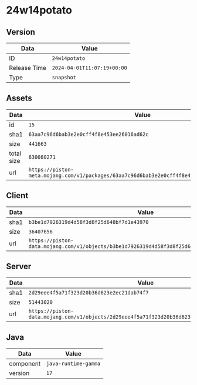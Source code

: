 # 24w14potato

## Version

|**Data**        | **Value**                 |
|----------------|-------------------------|
| ID   | ```24w14potato```   |
| Release Time   | ```2024-04-01T11:07:19+00:00```   |
| Type   | ```snapshot```   |

## Assets

|**Data**        | **Value**                 |
|----------------|-------------------------|
| id   | ```15```   |
| sha1   | ```63aa7c96d6bab3e2e0cff4f8e453ee26016ad62c```   |
| size   | ```441663```   |
| total size  | ```630080271```  |
| url       | ```https://piston-meta.mojang.com/v1/packages/63aa7c96d6bab3e2e0cff4f8e453ee26016ad62c/15.json``` |

## Client

|**Data**        | **Value**                 |
|----------------|-------------------------|
| sha1   | ```b3be1d7926319d4d58f3d8f25d648bf7d1e43970```   |
| size   | ```36407656```   |
| url       | ```https://piston-data.mojang.com/v1/objects/b3be1d7926319d4d58f3d8f25d648bf7d1e43970/client.jar``` |

## Server

|**Data**        | **Value**                 |
|----------------|-------------------------|
| sha1   | ```2d29eee4f5a71f323d20b36d623e2ec21dab74f7```   |
| size   | ```51443020```   |
| url       | ```https://piston-data.mojang.com/v1/objects/2d29eee4f5a71f323d20b36d623e2ec21dab74f7/server.jar``` |

## Java

|**Data**        | **Value**                 |
|----------------|-------------------------|
| component   | ```java-runtime-gamma```   |
| version   | ```17```   |